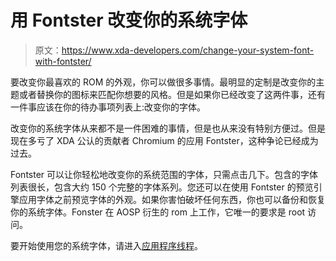 # 用 Fontster 改变你的系统字体

> 原文：<https://www.xda-developers.com/change-your-system-font-with-fontster/>

要改变你最喜欢的 ROM 的外观，你可以做很多事情。最明显的定制是改变你的主题或者替换你的图标来匹配你想要的风格。但是如果你已经改变了这两件事，还有一件事应该在你的待办事项列表上:改变你的字体。

改变你的系统字体从来都不是一件困难的事情，但是也从来没有特别方便过。但是现在多亏了 XDA 公认的贡献者 Chromium 的应用 Fontster，这种争论已经成为过去。

Fontster 可以让你轻松地改变你的系统范围的字体，只需点击几下。包含的字体列表很长，包含大约 150 个完整的字体系列。您还可以在使用 Fontster 的预览引擎应用字体之前预览字体的外观。如果你害怕破坏任何东西，你也可以备份和恢复你的系统字体。Fonster 在 AOSP 衍生的 rom 上工作，它唯一的要求是 root 访问。

要开始使用您的系统字体，请进入[应用程序线程](http://forum.xda-developers.com/showthread.php?t=2762989)。